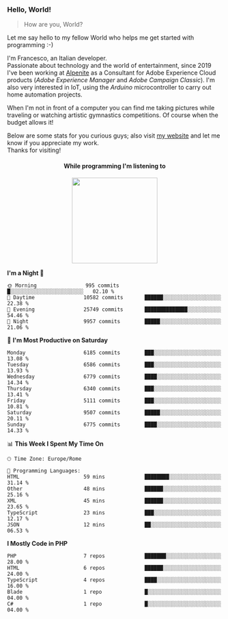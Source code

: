 ### Hello, World!

> How are you, World?

Let me say hello to my fellow World who helps me get started with programming :-)

I'm Francesco, an Italian developer.  
Passionate about technology and the world of entertainment, since 2019 I've been working at [Alpenite](https://www.alpenite.com) as a Consultant for Adobe Experience Cloud products (*Adobe Experience Manager* and *Adobe Campaign Classic*). I'm also very interested in IoT, using the *Arduino* microcontroller to carry out home automation projects.

When I'm not in front of a computer you can find me taking pictures while traveling or watching artistic gymnastics competitions. Of course when the budget allows it!

Below are some stats for you curious guys; also visit [my website](https://www.francescorega.eu) and let me know if you appreciate my work.  
Thanks for visiting!

<div align="center">
  <h4>While programming I'm listening to</h4>
  <a href="https://apps.francescorega.eu/now-playing/11147232609" target="_blank"><img src="https://apps.francescorega.eu/now-playing/11147232609" width="200"></a>
</div>

<!--START_SECTION:waka-->
**I'm a Night 🦉** 

```text
🌞 Morning                995 commits         █░░░░░░░░░░░░░░░░░░░░░░░░   02.10 % 
🌆 Daytime                10582 commits       ██████░░░░░░░░░░░░░░░░░░░   22.38 % 
🌃 Evening                25749 commits       ██████████████░░░░░░░░░░░   54.46 % 
🌙 Night                  9957 commits        █████░░░░░░░░░░░░░░░░░░░░   21.06 % 
```
📅 **I'm Most Productive on Saturday** 

```text
Monday                   6185 commits        ███░░░░░░░░░░░░░░░░░░░░░░   13.08 % 
Tuesday                  6586 commits        ███░░░░░░░░░░░░░░░░░░░░░░   13.93 % 
Wednesday                6779 commits        ████░░░░░░░░░░░░░░░░░░░░░   14.34 % 
Thursday                 6340 commits        ███░░░░░░░░░░░░░░░░░░░░░░   13.41 % 
Friday                   5111 commits        ███░░░░░░░░░░░░░░░░░░░░░░   10.81 % 
Saturday                 9507 commits        █████░░░░░░░░░░░░░░░░░░░░   20.11 % 
Sunday                   6775 commits        ████░░░░░░░░░░░░░░░░░░░░░   14.33 % 
```


📊 **This Week I Spent My Time On** 

```text
🕑︎ Time Zone: Europe/Rome

💬 Programming Languages: 
HTML                     59 mins             ████████░░░░░░░░░░░░░░░░░   31.14 % 
Other                    48 mins             ██████░░░░░░░░░░░░░░░░░░░   25.16 % 
XML                      45 mins             ██████░░░░░░░░░░░░░░░░░░░   23.65 % 
TypeScript               23 mins             ███░░░░░░░░░░░░░░░░░░░░░░   12.17 % 
JSON                     12 mins             ██░░░░░░░░░░░░░░░░░░░░░░░   06.53 % 
```

**I Mostly Code in PHP** 

```text
PHP                      7 repos             ███████░░░░░░░░░░░░░░░░░░   28.00 % 
HTML                     6 repos             ██████░░░░░░░░░░░░░░░░░░░   24.00 % 
TypeScript               4 repos             ████░░░░░░░░░░░░░░░░░░░░░   16.00 % 
Blade                    1 repo              █░░░░░░░░░░░░░░░░░░░░░░░░   04.00 % 
C#                       1 repo              █░░░░░░░░░░░░░░░░░░░░░░░░   04.00 % 
```




<!--END_SECTION:waka-->
